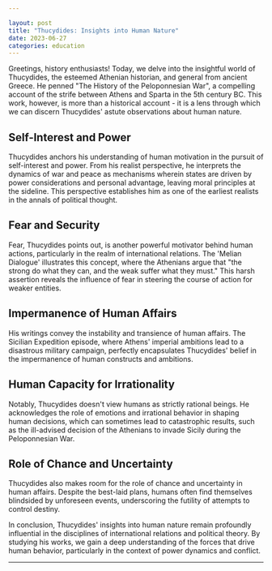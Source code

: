 ```yaml
---

layout: post
title: "Thucydides: Insights into Human Nature"
date: 2023-06-27
categories: education
---
```


Greetings, history enthusiasts! Today, we delve into the insightful world of Thucydides, the esteemed Athenian historian, and general from ancient Greece. He penned "The History of the Peloponnesian War", a compelling account of the strife between Athens and Sparta in the 5th century BC. This work, however, is more than a historical account - it is a lens through which we can discern Thucydides' astute observations about human nature.

## Self-Interest and Power

Thucydides anchors his understanding of human motivation in the pursuit of self-interest and power. From his realist perspective, he interprets the dynamics of war and peace as mechanisms wherein states are driven by power considerations and personal advantage, leaving moral principles at the sideline. This perspective establishes him as one of the earliest realists in the annals of political thought.

## Fear and Security

Fear, Thucydides points out, is another powerful motivator behind human actions, particularly in the realm of international relations. The 'Melian Dialogue' illustrates this concept, where the Athenians argue that "the strong do what they can, and the weak suffer what they must." This harsh assertion reveals the influence of fear in steering the course of action for weaker entities.

## Impermanence of Human Affairs

His writings convey the instability and transience of human affairs. The Sicilian Expedition episode, where Athens' imperial ambitions lead to a disastrous military campaign, perfectly encapsulates Thucydides' belief in the impermanence of human constructs and ambitions.

## Human Capacity for Irrationality

Notably, Thucydides doesn't view humans as strictly rational beings. He acknowledges the role of emotions and irrational behavior in shaping human decisions, which can sometimes lead to catastrophic results, such as the ill-advised decision of the Athenians to invade Sicily during the Peloponnesian War.

## Role of Chance and Uncertainty

Thucydides also makes room for the role of chance and uncertainty in human affairs. Despite the best-laid plans, humans often find themselves blindsided by unforeseen events, underscoring the futility of attempts to control destiny.

In conclusion, Thucydides' insights into human nature remain profoundly influential in the disciplines of international relations and political theory. By studying his works, we gain a deep understanding of the forces that drive human behavior, particularly in the context of power dynamics and conflict.

---

